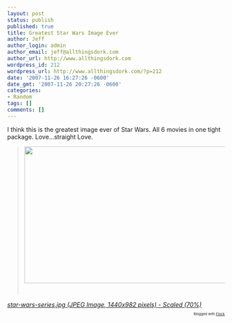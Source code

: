 ```yaml
---
layout: post
status: publish
published: true
title: Greatest Star Wars Image Ever
author: Jeff
author_login: admin
author_email: jeff@allthingsdork.com
author_url: http://www.allthingsdork.com
wordpress_id: 212
wordpress_url: http://www.allthingsdork.com/?p=212
date: '2007-11-26 16:27:26 -0600'
date_gmt: '2007-11-26 20:27:26 -0600'
categories:
- Random
tags: []
comments: []
---
```

<p>I think this is the greatest image ever of Star Wars. All 6 movies in one tight package. Love...straight Love.</p>
<blockquote cite="http://media.filmschoolrejects.com/images/star-wars-series.jpg"><p><img src="http://www.allthingsdork.com/images/star-wars-series.jpg" style="margin: 0pt auto 10px; display: block; text-align: center; width: 466px; height: 317px;" title="Awesome" alt="" /><br />
</blockquote><cite cite="http://media.filmschoolrejects.com/images/star-wars-series.jpg"><a href="http://media.filmschoolrejects.com/images/star-wars-series.jpg">star-wars-series.jpg (JPEG Image, 1440x982 pixels) - Scaled (70%)</a></cite>
<p style="text-align: right; font-size: 8px">Blogged with <a href="http://www.flock.com/blogged-with-flock" title="Flock" target="_new">Flock</a></p></p>
